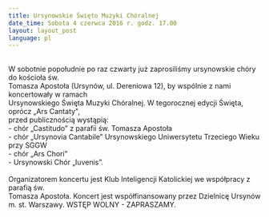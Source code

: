 ```yaml
---
title: Ursynowskie Święto Muzyki Chóralnej
date_time: Sobota 4 czerwca 2016 r. godz. 17.00
layout: layout_post
language: pl
---
```

<br>
W sobotnie popołudnie po raz czwarty już zaprosiliśmy ursynowskie chóry do kościoła św.
<br>
Tomasza Apostoła (Ursynów, ul. Dereniowa 12), by wspólnie z nami koncertowały w ramach
<br>
Ursynowskiego Święta Muzyki Chóralnej. W tegorocznej edycji Święta, oprócz „Ars Cantaty&quot;,
<br>
przed publicznością wystąpią:
<br>
- chór „Castitudo” z parafii św. Tomasza Apostoła
<br>
- chór „Ursynovia Cantabile” Ursynowskiego Uniwersytetu Trzeciego Wieku przy SGGW
<br>
- chór „Ars Chori”
<br>
- Ursynowski Chór „Iuvenis”.
<br>
<br>
Organizatorem koncertu jest Klub Inteligencji Katolickiej we współpracy z parafią św.
<br>
Tomasza Apostoła. Koncert jest współfinansowany przez Dzielnicę Ursynów m. st.
Warszawy. WSTĘP WOLNY - ZAPRASZAMY.
<br>
